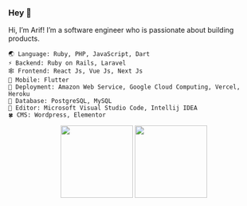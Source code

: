 ### Hey 👋

Hi, I’m Arif! I’m a software engineer who is passionate about building products.

```
🌏 Language: Ruby, PHP, JavaScript, Dart  
⚡ Backend: Ruby on Rails, Laravel  
🕸️ Frontend: React Js, Vue Js, Next Js  
🍃 Mobile: Flutter  
🚀 Deployment: Amazon Web Service, Google Cloud Computing, Vercel, Heroku  
🐘 Database: PostgreSQL, MySQL  
📃 Editor: Microsoft Visual Studio Code, Intellij IDEA
🍀 CMS: Wordpress, Elementor
```

<div float="center" align="center">
  <img height="145" src="https://github-readme-stats.vercel.app/api/top-langs/?username=arifikhsan&layout=compact&theme=dark&hide_border=true" />
  <img height="145" src="https://github-readme-stats.vercel.app/api?username=arifikhsan&show_icons=true&theme=dark&count_private=true&hide=contribs,issue&hide_border=true" />
</div>
